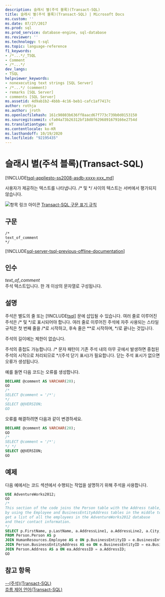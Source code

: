 ```yaml
---
description: 슬래시 별(주석 블록)(Transact-SQL)
title: 슬래시 별(주석 블록)(Transact-SQL) | Microsoft Docs
ms.custom: ''
ms.date: 07/27/2017
ms.prod: sql
ms.prod_service: database-engine, sql-database
ms.reviewer: ''
ms.technology: t-sql
ms.topic: language-reference
f1_keywords:
- /*...*/_TSQL
- Comment
- /*...*/
dev_langs:
- TSQL
helpviewer_keywords:
- nonexecuting text strings [SQL Server]
- /*...*/ (comment)
- remarks [SQL Server]
- comments [SQL Server]
ms.assetid: 4d9ab1b2-4bbb-4c16-beb1-cafc1af7417c
author: rothja
ms.author: jroth
ms.openlocfilehash: 161c90803b636ff8aacd67f773c739b0d0153150
ms.sourcegitcommit: cfa04a73b26312bf18d8f6296891679166e2754d
ms.translationtype: HT
ms.contentlocale: ko-KR
ms.lasthandoff: 10/19/2020
ms.locfileid: "92195435"
---
```

# <a name="slash-star-block-comment-transact-sql"></a>슬래시 별(주석 블록)(Transact-SQL)
[!INCLUDE[tsql-appliesto-ss2008-asdb-xxxx-xxx_md](../../includes/tsql-appliesto-ss2008-asdb-xxxx-xxx-md.md)]


  사용자가 제공하는 텍스트를 나타냅니다. /* 및 \*/ 사이의 텍스트는 서버에서 평가되지 않습니다.  
  
 ![항목 링크 아이콘](../../database-engine/configure-windows/media/topic-link.gif "항목 링크 아이콘") [Transact-SQL 구문 표기 규칙](../../t-sql/language-elements/transact-sql-syntax-conventions-transact-sql.md)  
  
## <a name="syntax"></a>구문  
  
```syntaxsql
/*  
text_of_comment  
*/  
```  
  
[!INCLUDE[sql-server-tsql-previous-offline-documentation](../../includes/sql-server-tsql-previous-offline-documentation.md)]

## <a name="arguments"></a>인수
 *text_of_comment*  
 주석 텍스트입니다. 한 개 이상의 문자열로 구성됩니다.  
  
## <a name="remarks"></a>설명  
 주석은 별도의 줄 또는 [!INCLUDE[tsql](../../includes/tsql-md.md)] 문에 삽입될 수 있습니다. 여러 줄로 이루어진 주석은 /* 및 \*/로 표시되어야 합니다. 여러 줄로 이루어진 주석에 자주 사용되는 스타일 규칙은 첫 번째 줄을 /\*로 시작하고, 후속 줄은 \*\*로 시작하며, \*/로 끝나는 것입니다.  
  
 주석의 길이에는 제한이 없습니다.  
  
 주석의 중첩도 가능합니다. /* 문자 패턴이 기존 주석 내의 아무 곳에서 발생하면 중첩된 주석의 시작으로 처리되므로 \*/(주석 닫기 표시)가 필요합니다. 닫는 주석 표시가 없으면 오류가 생성됩니다.  
  
 예를 들면 다음 코드는 오류를 생성합니다.  
  
```sql  
DECLARE @comment AS VARCHAR(20);  
GO  
/*  
SELECT @comment = '/*';  
*/   
SELECT @@VERSION;  
GO   
```  
  
 오류를 해결하려면 다음과 같이 변경하세요.  
  
```sql  
DECLARE @comment AS VARCHAR(20);  
GO  
/*  
SELECT @comment = '/*';  
*/ */  
SELECT @@VERSION;  
GO  
```  
  
## <a name="examples"></a>예제  
 다음 예에서는 코드 섹션에서 수행되는 작업을 설명하기 위해 주석을 사용합니다.  
  
```sql  
USE AdventureWorks2012;  
GO  
/*  
This section of the code joins the Person table with the Address table,   
by using the Employee and BusinessEntityAddress tables in the middle to   
get a list of all the employees in the AdventureWorks2012 database   
and their contact information.  
*/  
SELECT p.FirstName, p.LastName, a.AddressLine1, a.AddressLine2, a.City, a.PostalCode  
FROM Person.Person AS p  
JOIN HumanResources.Employee AS e ON p.BusinessEntityID = e.BusinessEntityID   
JOIN Person.BusinessEntityAddress AS ea ON e.BusinessEntityID = ea.BusinessEntityID  
JOIN Person.Address AS a ON ea.AddressID = a.AddressID;  
GO  
```  
  
## <a name="see-also"></a>참고 항목  
 [--&#40;주석&#41;&#40;Transact-SQL&#41;](../../t-sql/language-elements/comment-transact-sql.md)   
 [흐름 제어 언어&#40;Transact-SQL&#41;](~/t-sql/language-elements/control-of-flow.md)  
  
  

